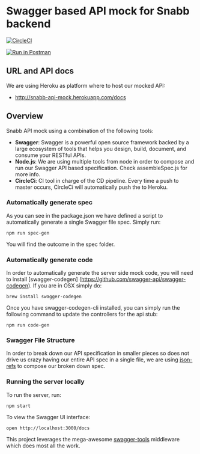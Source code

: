 # Swagger based API mock for Snabb backend
[![CircleCI](https://circleci.com/gh/SnabbHQ/snabb-api-mock.svg?style=shield&circle-token=1092d3fe71b80d8fce088cdadbd878de37ab8389)](https://circleci.com/gh/SnabbHQ/snabb-api-mock)

[![Run in Postman](https://run.pstmn.io/button.svg)](https://app.getpostman.com/run-collection/8fc0a33c7a90b116c22e)

## URL and API docs
We are using Heroku as platform where to host our mocked API:
* http://snabb-api-mock.herokuapp.com/docs

## Overview
Snabb API mock using a combination of the following tools:

 - **Swagger**: Swagger is a powerful open source framework backed by a large ecosystem of tools that helps you design, build, document, and consume your RESTful APIs.
 - **Node.js**: We are using multiple tools from node in order to compose and run our Swagger API based specification. Check assembleSpec.js for more info.
 - **CircleCi**: CI tool in charge of the CD pipeline. Every time a push to master occurs, CircleCi will automatically push 
 the to Heroku.

### Automatically generate spec
As you can see in the package.json we have defined a script to automatically generate a single Swagger file spec. 
Simply run: 

```
npm run spec-gen
```

You will find the outcome in the spec folder. 


### Automatically generate code
In order to automatically generate the server side mock code, you will need to install [swagger-codegen]
(https://github.com/swagger-api/swagger-codegen). If you are in OSX simply do:

```
brew install swagger-codegen
```

Once you have swagger-codegen-cli installed, you can simply run the following command to update the controllers for 
the api stub:

```
npm run code-gen
```

### Swagger File Structure
In order to break down our API specification in smaller pieces so does not drive us crazy having our entire API spec in a single file, we are using [json-refs](https://github.com/whitlockjc/json-refs) to compose our broken down spec. 


### Running the server locally
To run the server, run:

```
npm start
```

To view the Swagger UI interface:

```
open http://localhost:3000/docs
```

This project leverages the mega-awesome [swagger-tools](https://github.com/apigee-127/swagger-tools) middleware which does most all the work.
